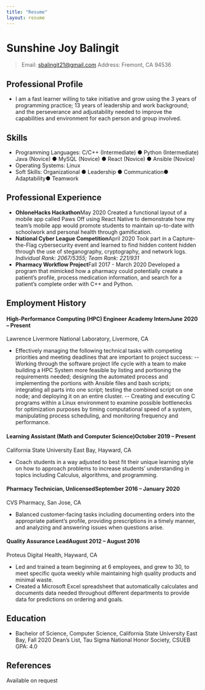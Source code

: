 ```yaml
---
title: "Resume"
layout: resume
---
```


# Sunshine Joy Balingit
> Email: sbalingit21@gmail.com
> Address: Fremont, CA 94536

## Professional Profile
- I am a fast learner willing to take initiative and grow using the 3 years of programming practice; 13 years of leadership and work background; and the perseverance and adjustability needed to improve the capabilities and environment for each person and group involved.

## Skills
- Programming Languages: C/C++ (Intermediate) ● Python (Intermediate)
                         Java (Novice) ● MySQL (Novice) ● React (Novice) ● Ansible (Novice)
- Operating Systems: Linux
- Soft Skills: Organizational ● Leadership ● Communication● Adaptability● Teamwork

## Professional Experience
- **OhloneHacks Hackathon**<span>May 2020</span>
Created a functional layout of a mobile app called Paws Off using React Native to demonstrate how my team’s mobile app would promote students to maintain up-to-date with schoolwork and personal health through gamification.
- **National Cyber League Competition**<span>April 2020</span>
Took part in a Capture-the-Flag cybersecurity event and learned to find hidden content hidden through the use of steganography, cryptography, and network logs.
*Individual Rank: 2067/5355; Team Rank: 221/931*
- **Pharmacy Workflow Project**<span>Fall 2017 - March 2020</span>
Developed a program that mimicked how a pharmacy could potentially create a patient’s profile, process medication information, and search for a patient’s complete order with C++ and Python.

## Employment History
#### High-Performance Computing (HPC) Engineer Academy Intern<span>June 2020 – Present</span>
Lawrence Livermore National Laboratory, Livermore, CA
- Effectively managing the following technical tasks with competing priorities and meeting deadlines that are important to project success:
-- Working through the software project life cycle with a team to make building a HPC System more feasible by listing and portioning the requirements needed; designing the automated process and implementing the portions with Ansible files and bash scripts; integrating all parts into one script; testing the combined script on one node; and deploying it on an entire cluster.
-- Creating and executing C programs within a Linux environment to examine possible bottlenecks for optimization purposes by timing computational speed of a system, manipulating process scheduling, and monitoring frequency and performance.

#### Learning Assistant (Math and Computer Science)<span>October 2019 – Present</span>
California State University East Bay, Hayward, CA
- Coach students in a way adjusted to best fit their unique learning style on how to approach problems to increase students’ understanding in topics including Calculus, algorithms, and programming.

#### Pharmacy Technician, Unlicensed<span>September 2016 – January 2020</span>
CVS Pharmacy, San Jose, CA
- Balanced customer-facing tasks including documenting orders into the appropriate patient’s profile, providing prescriptions in a timely manner, and analyzing and answering issues when questions arise.

#### Quality Assurance Lead<span>August 2012 – August 2016</span>
Proteus Digital Health, Hayward, CA
- Led and trained a team beginning at 6 employees, and grew to 30, to meet specific quota weekly while maintaining high quality products and minimal waste.
- Created a Microsoft Excel spreadsheet that automatically calculates and documents data needed throughout different departments to provide data for predictions on ordering and goals.

## Education
- Bachelor of Science, Computer Science, California State University East Bay, Fall 2020
Dean’s List, Tau Sigma National Honor Society, CSUEB GPA: 4.0

## References
Available on request
